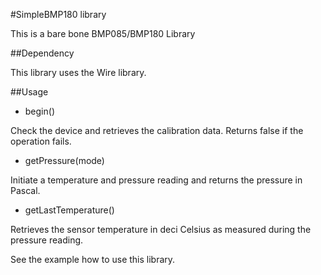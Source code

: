 #SimpleBMP180 library

This is a bare bone BMP085/BMP180 Library

##Dependency

This library uses the Wire library.

##Usage

* begin()

 Check the device and retrieves the calibration data.  Returns false if the operation fails.

* getPressure(mode)

 Initiate a temperature and pressure reading and returns the pressure in Pascal.
 
* getLastTemperature()

 Retrieves the sensor temperature in deci Celsius as measured during the pressure reading.

See the example how to use this library.

 
